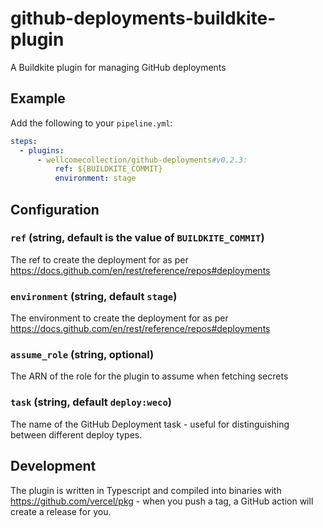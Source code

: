 # github-deployments-buildkite-plugin

A Buildkite plugin for managing GitHub deployments

## Example

Add the following to your `pipeline.yml`:

```yml
steps:
  - plugins:
      - wellcomecollection/github-deployments#v0.2.3:
          ref: ${BUILDKITE_COMMIT}
          environment: stage
```

## Configuration

### `ref` (string, default is the value of `BUILDKITE_COMMIT`)

The ref to create the deployment for as per https://docs.github.com/en/rest/reference/repos#deployments

### `environment` (string, default `stage`)

The environment to create the deployment for as per https://docs.github.com/en/rest/reference/repos#deployments

### `assume_role` (string, optional)

The ARN of the role for the plugin to assume when fetching secrets

### `task` (string, default `deploy:weco`)

The name of the GitHub Deployment task - useful for distinguishing between different deploy types.

## Development

The plugin is written in Typescript and compiled into binaries with https://github.com/vercel/pkg - when you push a tag, a GitHub action will create a release for you.
